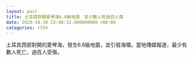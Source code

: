 ```yaml
---
layout: post
title: 土耳其對開愛琴海6.6級地震　至少數人死過百人傷
date: 2020-10-30 22:48:32.000000000 +08:00
categories: rthk
---
```


土耳其西部對開的愛琴海，發生6.6級地震，並引發海嘯。當地傳媒報道，最少有數人死亡，過百人受傷。
